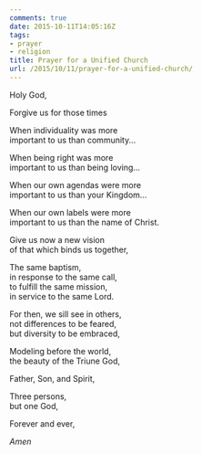 ```yaml
---
comments: true
date: 2015-10-11T14:05:16Z
tags:
- prayer
- religion
title: Prayer for a Unified Church
url: /2015/10/11/prayer-for-a-unified-church/
---
```


Holy God,

Forgive us for those times  

When individuality was more  
important to us than community...

When being right was more  
important to us than being loving...

When our own agendas were more  
important to us than your Kingdom...

When our own labels were more  
important to us than the name of Christ.

Give us now a new vision  
of that which binds us together,

The same baptism,  
in response to the same call,  
to fulfill the same mission,  
in service to the same Lord.

For then, we sill see in others,  
not differences to be feared,  
but diversity to be embraced,

Modeling before the world,  
the beauty of the Triune God,  

Father, Son, and Spirit,  

Three persons,  
but one God,  

Forever and ever,

*Amen*



